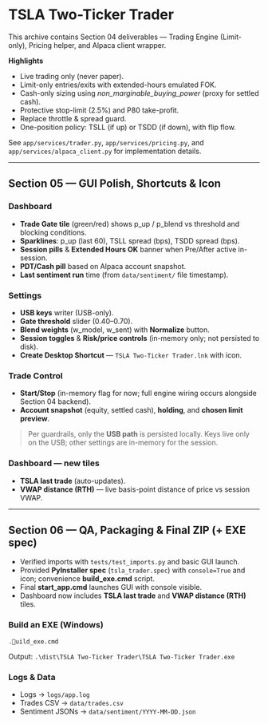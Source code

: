 
# TSLA Two-Ticker Trader

This archive contains Section 04 deliverables — Trading Engine (Limit-only), Pricing helper, and Alpaca client wrapper.

**Highlights**
- Live trading only (never paper).
- Limit-only entries/exits with extended-hours emulated FOK.
- Cash-only sizing using *non_marginable_buying_power* (proxy for settled cash).
- Protective stop-limit (2.5%) and P80 take-profit.
- Replace throttle & spread guard.
- One-position policy: TSLL (if up) or TSDD (if down), with flip flow.

See `app/services/trader.py`, `app/services/pricing.py`, and `app/services/alpaca_client.py` for implementation details.


---

## Section 05 — GUI Polish, Shortcuts & Icon

### Dashboard
- **Trade Gate tile** (green/red) shows p_up / p_blend vs threshold and blocking conditions.
- **Sparklines**: p_up (last 60), TSLL spread (bps), TSDD spread (bps).
- **Session pills** & **Extended Hours OK** banner when Pre/After active in-session.
- **PDT/Cash pill** based on Alpaca account snapshot.
- **Last sentiment run** time (from `data/sentiment/` file timestamp).

### Settings
- **USB keys** writer (USB-only).
- **Gate threshold** slider (0.40–0.70).
- **Blend weights** (w_model, w_sent) with **Normalize** button.
- **Session toggles** & **Risk/price controls** (in-memory only; not persisted to disk).
- **Create Desktop Shortcut** — `TSLA Two-Ticker Trader.lnk` with icon.

### Trade Control
- **Start/Stop** (in-memory flag for now; full engine wiring occurs alongside Section 04 backend).
- **Account snapshot** (equity, settled cash), **holding**, and **chosen limit preview**.

> Per guardrails, only the **USB path** is persisted locally. Keys live only on the USB; other settings are in-memory for the session.


### Dashboard — new tiles
- **TSLA last trade** (auto-updates).
- **VWAP distance (RTH)** — live basis-point distance of price vs session VWAP.


---

## Section 06 — QA, Packaging & Final ZIP (+ EXE spec)
- Verified imports with `tests/test_imports.py` and basic GUI launch.
- Provided **PyInstaller spec** (`tsla_trader.spec`) with `console=True` and icon; convenience **build_exe.cmd** script.
- Final **start_app.cmd** launches GUI with console visible.
- Dashboard now includes **TSLA last trade** and **VWAP distance (RTH)** tiles.

### Build an EXE (Windows)
```
.uild_exe.cmd
```
Output: `.\dist\TSLA Two-Ticker Trader\TSLA Two-Ticker Trader.exe`

### Logs & Data
- Logs → `logs/app.log`
- Trades CSV → `data/trades.csv`
- Sentiment JSONs → `data/sentiment/YYYY-MM-DD.json`
